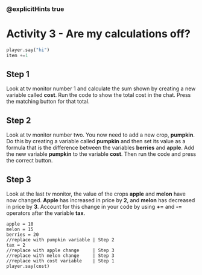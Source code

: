 ### @explicitHints true

# Activity 3 - Are my calculations off?

```python
player.say("hi")
item +=1

```

## Step 1
Look at tv monitor number 1 and calculate the sum shown by creating a new variable called **cost**. Run the code to show the total cost in the chat.
Press the matching button for that total. 

## Step 2
Look at tv monitor number two. You now need to add a new crop, **pumpkin**. Do this by creating a variable called **pumpkin** and then set its value
as a formula that is the difference between the variables **berries** and **apple**. Add the new variable **pumpkin** to the variable **cost**. Then run the 
code and press the correct button. 

## Step 3 
Look at the last tv monitor, the value of the crops **apple** and **melon** have now changed. **Apple** has increased in price by **2**, 
and **melon** has decreased in price by **3**. Account for this change in your code by using **+=** and **-=** operators after the variable **tax**.

```template
apple = 10
melon = 15
berries = 20
//replace with pumpkin variable | Step 2
tax = 2
//replace with apple change     | Step 3
//replace with melon change     | Step 3
//replace with cost variable    | Step 1
player.say(cost)
``` 
